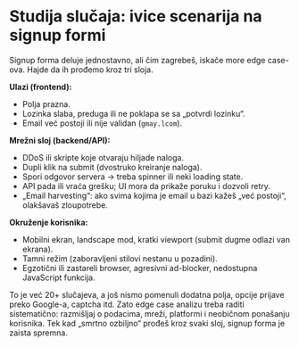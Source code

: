 # Studija slučaja: ivice scenarija na signup formi

Signup forma deluje jednostavno, ali čim zagrebeš, iskače more edge case-ova. Hajde da ih prođemo kroz tri sloja.

**Ulazi (frontend):**
- Polja prazna.
- Lozinka slaba, preduga ili ne poklapa se sa „potvrdi lozinku“.
- Email već postoji ili nije validan (`gmay.lcom`).

**Mrežni sloj (backend/API):**
- DDoS ili skripte koje otvaraju hiljade naloga.
- Dupli klik na submit (dvostruko kreiranje naloga).
- Spori odgovor servera → treba spinner ili neki loading state.
- API pada ili vraća grešku; UI mora da prikaže poruku i dozvoli retry.
- „Email harvesting“: ako svima kojima je email u bazi kažeš „već postoji“, olakšavaš zloupotrebe.

**Okruženje korisnika:**
- Mobilni ekran, landscape mod, kratki viewport (submit dugme odlazi van ekrana).
- Tamni režim (zaboravljeni stilovi nestanu u pozadini).
- Egzotični ili zastareli browser, agresivni ad-blocker, nedostupna JavaScript funkcija.

To je već 20+ slučajeva, a još nismo pomenuli dodatna polja, opcije prijave preko Google-a, captcha itd. Zato edge case analizu treba raditi sistematično: razmišljaj o podacima, mreži, platformi i neobičnom ponašanju korisnika. Tek kad „smrtno ozbiljno“ prođeš kroz svaki sloj, signup forma je zaista spremna.
